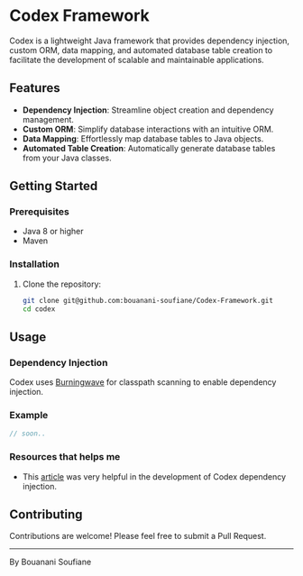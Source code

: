 # Codex Framework

Codex is a lightweight Java framework that provides dependency injection, custom ORM, data mapping, and automated database table creation to facilitate the development of scalable and maintainable applications.

## Features

- **Dependency Injection**: Streamline object creation and dependency management.
- **Custom ORM**: Simplify database interactions with an intuitive ORM.
- **Data Mapping**: Effortlessly map database tables to Java objects.
- **Automated Table Creation**: Automatically generate database tables from your Java classes.

## Getting Started

### Prerequisites

- Java 8 or higher
- Maven

### Installation

1. Clone the repository:

   ```bash
   git clone git@github.com:bouanani-soufiane/Codex-Framework.git
   cd codex
   ```


## Usage

### Dependency Injection

Codex uses [Burningwave](https://github.com/burningwave/core) for classpath scanning to enable dependency injection.

### Example

```java
// soon..
```

### Resources that helps me

- This [article](https://dev.to/jjbrt/how-to-create-your-own-dependency-injection-framework-in-java-4eaj) was very helpful in the development of Codex dependency injection.

## Contributing

Contributions are welcome! Please feel free to submit a Pull Request.

---

By Bouanani Soufiane
